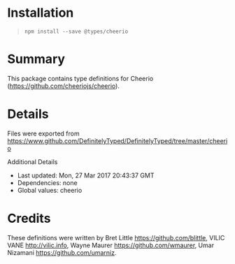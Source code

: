 # Installation
> `npm install --save @types/cheerio`

# Summary
This package contains type definitions for Cheerio (https://github.com/cheeriojs/cheerio).

# Details
Files were exported from https://www.github.com/DefinitelyTyped/DefinitelyTyped/tree/master/cheerio

Additional Details
 * Last updated: Mon, 27 Mar 2017 20:43:37 GMT
 * Dependencies: none
 * Global values: cheerio

# Credits
These definitions were written by Bret Little <https://github.com/blittle>, VILIC VANE <http://vilic.info>, Wayne Maurer <https://github.com/wmaurer>, Umar Nizamani <https://github.com/umarniz>.
